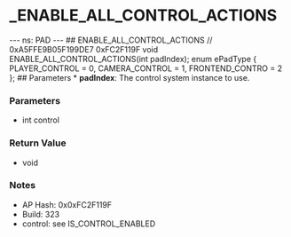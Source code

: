 # _ENABLE_ALL_CONTROL_ACTIONS

--- ns: PAD --- ## ENABLE_ALL_CONTROL_ACTIONS  // 0xA5FFE9B05F199DE7 0xFC2F119F void ENABLE_ALL_CONTROL_ACTIONS(int padIndex);  enum ePadType { PLAYER_CONTROL = 0, CAMERA_CONTROL = 1, FRONTEND_CONTRO = 2 };  ## Parameters * **padIndex**: The control system instance to use.

### Parameters
* int control

### Return Value
* void

### Notes
* AP Hash: 0x0xFC2F119F
* Build: 323
* control: see IS_CONTROL_ENABLED

